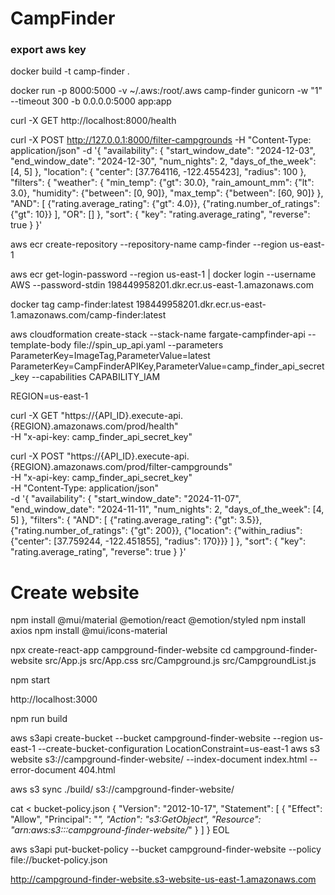 # CampFinder


### export aws key

docker build -t camp-finder .

docker run -p 8000:5000 -v ~/.aws:/root/.aws camp-finder gunicorn -w "1" --timeout 300 -b 0.0.0.0:5000 app:app


curl -X GET http://localhost:8000/health

curl -X POST http://127.0.0.1:8000/filter-campgrounds -H "Content-Type: application/json" -d '{
    "availability": {
        "start_window_date": "2024-12-03",
        "end_window_date": "2024-12-30",
        "num_nights": 2,
        "days_of_the_week": [4, 5]
    },
    "location": {
        "center": [37.764116, -122.455423],
        "radius": 100
    },
    "filters": {
        "weather": {
            "min_temp": {"gt": 30.0},
            "rain_amount_mm": {"lt": 3.0},
            "humidity": {"between": [0, 90]},
            "max_temp": {"between": [60, 90]}
        },
        "AND": [
            {"rating.average_rating": {"gt": 4.0}},
            {"rating.number_of_ratings": {"gt": 10}}
        ],
        "OR": []
    },
    "sort": {
        "key": "rating.average_rating",
        "reverse": true
    }
}'



aws ecr create-repository --repository-name camp-finder --region us-east-1

aws ecr get-login-password --region us-east-1 | docker login --username AWS --password-stdin 198449958201.dkr.ecr.us-east-1.amazonaws.com

docker tag camp-finder:latest 198449958201.dkr.ecr.us-east-1.amazonaws.com/camp-finder:latest



aws cloudformation create-stack --stack-name fargate-campfinder-api --template-body file://spin_up_api.yaml --parameters ParameterKey=ImageTag,ParameterValue=latest ParameterKey=CampFinderAPIKey,ParameterValue=camp_finder_api_secret_key --capabilities CAPABILITY_IAM


REGION=us-east-1

curl -X GET "https://{API_ID}.execute-api.{REGION}.amazonaws.com/prod/health" \
-H "x-api-key: camp_finder_api_secret_key"


curl -X POST "https://{API_ID}.execute-api.{REGION}.amazonaws.com/prod/filter-campgrounds" \
-H "x-api-key: camp_finder_api_secret_key" \
-H "Content-Type: application/json" \
-d '{
      "availability": {
        "start_window_date": "2024-11-07", 
        "end_window_date": "2024-11-11", 
        "num_nights": 2, 
        "days_of_the_week": [4, 5]
      },
      "filters": {
        "AND": [
          {"rating.average_rating": {"gt": 3.5}},
          {"rating.number_of_ratings": {"gt": 200}},
          {"location": {"within_radius": {"center": [37.759244, -122.451855], "radius": 170}}}
        ]
      },
      "sort": {
        "key": "rating.average_rating",
        "reverse": true
      }
    }'





# Create website

npm install @mui/material @emotion/react @emotion/styled
npm install axios
npm install @mui/icons-material

npx create-react-app campground-finder-website
cd campground-finder-website
src/App.js
src/App.css
src/Campground.js
src/CampgroundList.js

npm start

http://localhost:3000






npm run build

aws s3api create-bucket --bucket campground-finder-website --region us-east-1 --create-bucket-configuration LocationConstraint=us-east-1
aws s3 website s3://campground-finder-website/ --index-document index.html --error-document 404.html

aws s3 sync ./build/ s3://campground-finder-website/

cat <<EOL > bucket-policy.json
{
  "Version": "2012-10-17",
  "Statement": [
    {
      "Effect": "Allow",
      "Principal": "*",
      "Action": "s3:GetObject",
      "Resource": "arn:aws:s3:::campground-finder-website/*"
    }
  ]
}
EOL



aws s3api put-bucket-policy --bucket campground-finder-website --policy file://bucket-policy.json




http://campground-finder-website.s3-website-us-east-1.amazonaws.com









